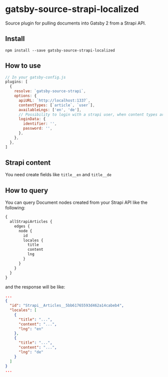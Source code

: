 # gatsby-source-strapi-localized

Source plugin for pulling documents into Gatsby 2 from a Strapi API.

## Install

`npm install --save gatsby-source-strapi-localized`

## How to use

```javascript
// In your gatsby-config.js
plugins: [
  {
    resolve: `gatsby-source-strapi`,
    options: {
      apiURL: `http://localhost:1337`,
      contentTypes: [`article`, `user`],
      availableLngs: ['en', 'de'],
      // Possibility to login with a strapi user, when content types are not publically available (optional).
      loginData: {
        identifier: '',
        password: '',
      },
    },
  },
]
```

## Strapi content
You need create fields like `title__en` and `title__de`

## How to query

You can query Document nodes created from your Strapi API like the following:

```graphql
{
  allStrapiArticles {
    edges {
      node {
        id
        locales {
          title
          content
          lng
        }
      }
    }
  }
}
```

and the response will be like:

```json
...
{
  "id": "Strapi__Articles__5bb61765593d462a14cabeb4",
  "locales": [
    {
      "title": "...",
      "content": "...",
      "lng": "en"
    },
    {
      "title": "...",
      "content": "...",
      "lng": "de"
    }
  ]
}
...
```
